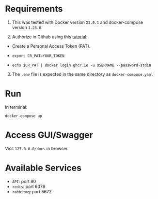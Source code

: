 # Requirements
1. This was tested with Docker version `23.0.1` and docker-compose version `1.25.0`.

2. Authorize in Github using this [tutorial](https://docs.github.com/en/packages/working-with-a-github-packages-registry/working-with-the-container-registry#authenticating-with-a-personal-access-token-classic):
  - Create a Personal Access Token (PAT).

  - `export CR_PAT=YOUR_TOKEN`

  - `echo $CR_PAT | docker login ghcr.io -u USERNAME --password-stdin`

3. The `.env` file is expected in the same directory as `docker-compose.yaml`
# Run
In terminal:
```
docker-compose up
```

# Access GUI/Swagger
Visit `127.0.0.0/docs` in browser.

# Available Services
- `API`: port 80
- `redis`: port 6379
- `rabbitmq`: port 5672
